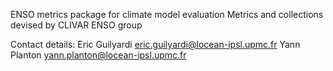 ENSO metrics package for climate model evaluation
Metrics and collections devised by CLIVAR ENSO group

Contact details:
Eric Guilyardi <eric.guilyardi@locean-ipsl.upmc.fr>
Yann Planton <yann.planton@locean-ipsl.upmc.fr>